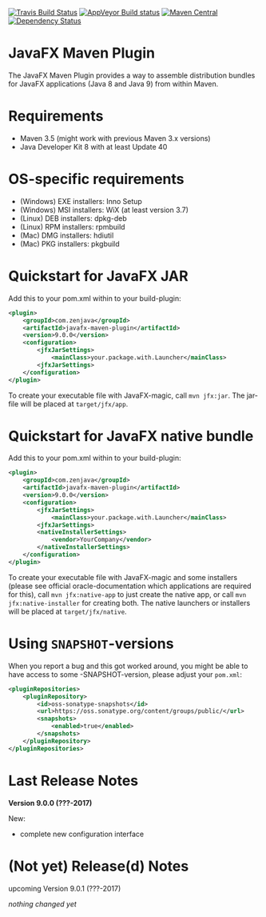 [![Travis Build Status](https://travis-ci.org/javafx-maven-plugin/javafx-maven-plugin.svg?branch=master)](https://travis-ci.org/javafx-maven-plugin/javafx-maven-plugin)
[![AppVeyor Build status](https://ci.appveyor.com/api/projects/status/64700ul3m9y88agi/branch/master?svg=true)](https://ci.appveyor.com/project/FibreFoX/javafx-maven-plugin/branch/master)
[![Maven Central](https://img.shields.io/maven-central/v/com.zenjava/javafx-maven-plugin.svg)](https://maven-badges.herokuapp.com/maven-central/com.zenjava/javafx-maven-plugin)
[![Dependency Status](https://www.versioneye.com/java/com.zenjava:javafx-maven-plugin/9.0.0/badge.svg)](https://www.versioneye.com/java/com.zenjava:javafx-maven-plugin/9.0.0)



JavaFX Maven Plugin
===================

The JavaFX Maven Plugin provides a way to assemble distribution bundles for JavaFX applications (Java 8 and Java 9) from within Maven.



Requirements
============
* Maven 3.5 (might work with previous Maven 3.x versions)
* Java Developer Kit 8 with at least Update 40



OS-specific requirements
========================
* (Windows) EXE installers: Inno Setup
* (Windows) MSI installers: WiX (at least version 3.7)
* (Linux) DEB installers: dpkg-deb
* (Linux) RPM installers: rpmbuild
* (Mac) DMG installers: hdiutil
* (Mac) PKG installers: pkgbuild
 


Quickstart for JavaFX JAR
=========================

Add this to your pom.xml within to your build-plugin:

```xml
<plugin>
    <groupId>com.zenjava</groupId>
    <artifactId>javafx-maven-plugin</artifactId>
    <version>9.0.0</version>
    <configuration>
        <jfxJarSettings>
            <mainClass>your.package.with.Launcher</mainClass>
        <jfxJarSettings>
    </configuration>
</plugin>
```

To create your executable file with JavaFX-magic, call `mvn jfx:jar`. The jar-file will be placed at `target/jfx/app`.



Quickstart for JavaFX native bundle
===================================

Add this to your pom.xml within to your build-plugin:

```xml
<plugin>
    <groupId>com.zenjava</groupId>
    <artifactId>javafx-maven-plugin</artifactId>
    <version>9.0.0</version>
    <configuration>
        <jfxJarSettings>
            <mainClass>your.package.with.Launcher</mainClass>
        <jfxJarSettings>
        <nativeInstallerSettings>
            <vendor>YourCompany</vendor>
        </nativeInstallerSettings>
    </configuration>
</plugin>
```

To create your executable file with JavaFX-magic and some installers (please see official oracle-documentation which applications are required for this), call `mvn jfx:native-app` to just create the native app, or call `mvn jfx:native-installer` for creating both. The native launchers or installers will be placed at `target/jfx/native`.


Using `SNAPSHOT`-versions
=========================
When you report a bug and this got worked around, you might be able to have access to some -SNAPSHOT-version, please adjust your `pom.xml`:

```xml
<pluginRepositories>
    <pluginRepository>
        <id>oss-sonatype-snapshots</id>
        <url>https://oss.sonatype.org/content/groups/public/</url>
        <snapshots>
            <enabled>true</enabled>
        </snapshots>
    </pluginRepository>
</pluginRepositories>
```


Last Release Notes
==================

**Version 9.0.0 (???-2017)**

New:
* complete new configuration interface


(Not yet) Release(d) Notes
==========================

upcoming Version 9.0.1 (???-2017)

*nothing changed yet*
